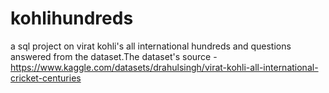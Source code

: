 # kohlihundreds
a sql project on virat kohli's all international hundreds and questions answered from the dataset.The dataset's source - https://www.kaggle.com/datasets/drahulsingh/virat-kohli-all-international-cricket-centuries
